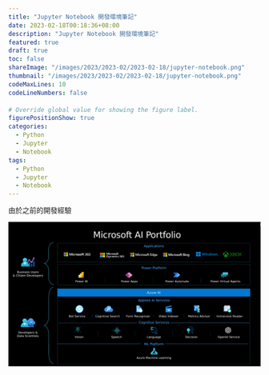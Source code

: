 ```yaml
---
title: "Jupyter Notebook 開發環境筆記"
date: 2023-02-18T00:18:36+08:00
description: "Jupyter Notebook 開發環境筆記"
featured: true
draft: true
toc: false
shareImage: "/images/2023/2023-02/2023-02-18/jupyter-notebook.png"
thumbnail: "/images/2023/2023-02/2023-02-18/jupyter-notebook.png"
codeMaxLines: 10
codeLineNumbers: false

# Override global value for showing the figure label.
figurePositionShow: true
categories:
  - Python
  - Jupyter
  - Notebook
tags:
  - Python
  - Jupyter
  - Notebook
---
```


由於之前的開發經驗

<!--more-->

  ![](/images/2023/2023-02/2023-02-16/microsoft-ai-portfolio-graphic.png)
